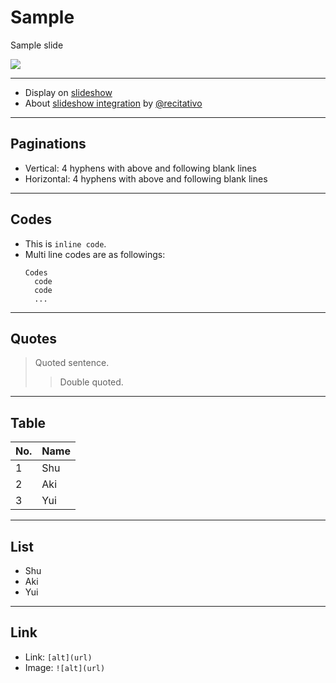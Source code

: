 Sample
======

Sample slide

![](/slides/shu-mutow-64.png)

----

* Display on [slideshow](https://shu-mutou.github.io/slideshow.html?md=/slides/sample.md&title=Slideshow&theme=https://shu-mutou.github.io/revealjs-custom-jp.css)
* About [slideshow integration](https://recitativo.github.io/slides.html) by [@recitativo](https://recitativo.github.io)


---

Paginations
-----------

* Vertical: 4 hyphens with above and following blank lines
* Horizontal: 4 hyphens with above and following blank lines

----

Codes
-----

* This is `inline code`.
* Multi line codes are as followings:
  ```
  Codes
    code
    code
    ...
  ```

----

Quotes
------

> Quoted sentence.
>> Double quoted.

---

Table
-----

| No. | Name |
|-----|------|
|   1 | Shu  |
|   2 | Aki  |
|   3 | Yui  |

---

List
-----

* Shu
* Aki
* Yui

---

Link
----

* Link: `[alt](url)`
* Image: `![alt](url)`


